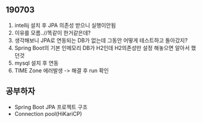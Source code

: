 ## 190703

1. intellij 설치 후 JPA 의존성 받으니 실행이안됨
2. 이유를 모름..//똑같이 한거같은데?
3. 생각해보니 JPA로 연동되는 DB가 없는데 그동안 어떻게 테스트하고 돌아갔지?
4. Spring Boot의 기본 인메모리 DB가 H2인데 H2의존성만 설정 해놓으면 알아서 했던것 
5. mysql 설치 후 연동
6. TIME Zone 에러발생 -> 해결 후 run 확인

## 공부하자
- Spring Boot JPA 프로젝트 구조
- Connection pool(HiKariCP)